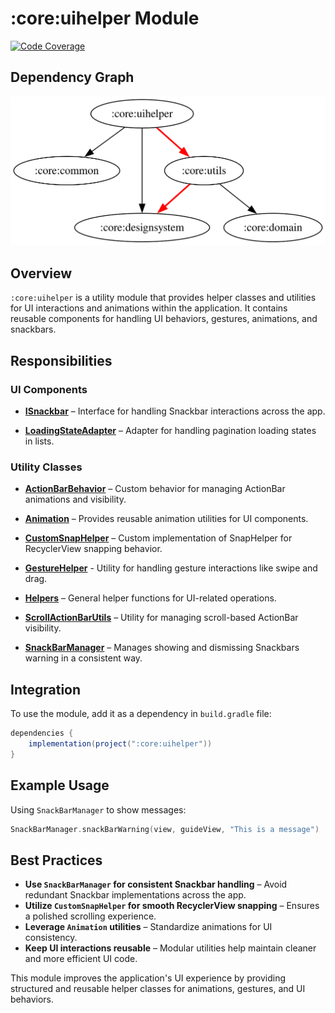 # :core:uihelper Module

[![Code Coverage][core-uihelper-coverage-badge]][core-uihelper-coverage-link]

## Dependency Graph  

![Dependency graph](../../docs/images/module-graphs/core-uihelper.svg)  

## Overview  

`:core:uihelper` is a utility module that provides helper classes and utilities for UI interactions and animations within the application. It contains reusable components for handling UI behaviors, gestures, animations, and snackbars.

## Responsibilities  

### UI Components  

- **[ISnackbar](../uihelper/src/main/kotlin/com/waffiq/bazz_movies/core/uihelper/ISnackbar.kt)** – Interface for handling Snackbar interactions across the app.

- **[LoadingStateAdapter](../uihelper/src/main/kotlin/com/waffiq/bazz_movies/core/uihelper/ui/adapter/LoadingStateAdapter.kt)** – Adapter for handling pagination loading states in lists.

### Utility Classes  

- **[ActionBarBehavior](../uihelper/src/main/kotlin/com/waffiq/bazz_movies/core/uihelper/utils/ActionBarBehavior.kt)** – Custom behavior for managing ActionBar animations and visibility.

- **[Animation](../uihelper/src/main/kotlin/com/waffiq/bazz_movies/core/uihelper/utils/Animation.kt)** – Provides reusable animation utilities for UI components.

- **[CustomSnapHelper](../uihelper/src/main/kotlin/com/waffiq/bazz_movies/core/uihelper/utils/CustomSnapHelper.kt)** – Custom implementation of SnapHelper for RecyclerView snapping behavior.

- **[GestureHelper](../uihelper/src/main/kotlin/com/waffiq/bazz_movies/core/uihelper/utils/GestureHelper.kt)** - Utility for handling gesture interactions like swipe and drag.

- **[Helpers](../uihelper/src/main/kotlin/com/waffiq/bazz_movies/core/uihelper/utils/Helpers.kt)** – General helper functions for UI-related operations.

- **[ScrollActionBarUtils](../uihelper/src/main/kotlin/com/waffiq/bazz_movies/core/uihelper/utils/ScrollActionBarUtils.kt)** – Utility for managing scroll-based ActionBar visibility.

- **[SnackBarManager](../uihelper/src/main/kotlin/com/waffiq/bazz_movies/core/uihelper/utils/SnackBarManager.kt)** – Manages showing and dismissing Snackbars warning in a consistent way.

## Integration  

To use the module, add it as a dependency in `build.gradle` file:  

```gradle
dependencies {
    implementation(project(":core:uihelper"))
}
```

## Example Usage  

Using `SnackBarManager` to show messages:  

```kotlin
SnackBarManager.snackBarWarning(view, guideView, "This is a message")
```

## Best Practices  

- **Use `SnackBarManager` for consistent Snackbar handling** – Avoid redundant Snackbar implementations across the app.
- **Utilize `CustomSnapHelper` for smooth RecyclerView snapping** – Ensures a polished scrolling experience.
- **Leverage `Animation` utilities** – Standardize animations for UI consistency.
- **Keep UI interactions reusable** – Modular utilities help maintain cleaner and more efficient UI code.

This module improves the application's UI experience by providing structured and reusable helper classes for animations, gestures, and UI behaviors.

<!-- LINK -->

[core-uihelper-coverage-badge]: https://codecov.io/gh/waffiqaziz/BAZZ-Movies/branch/main/graph/badge.svg?flag=core-uihelper
[core-uihelper-coverage-link]: https://app.codecov.io/gh/waffiqaziz/BAZZ-Movies/tree/main/core/uihelper/src/main/kotlin/com/waffiq/bazz_movies/core/uihelper
